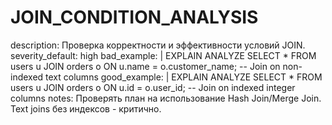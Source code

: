 # JOIN_CONDITION_ANALYSIS

description: Проверка корректности и эффективности условий JOIN.
severity_default: high
bad_example: |
EXPLAIN ANALYZE SELECT \* FROM users u JOIN orders o ON u.name = o.customer_name;
-- Join on non-indexed text columns
good_example: |
EXPLAIN ANALYZE SELECT \* FROM users u JOIN orders o ON u.id = o.user_id;
-- Join on indexed integer columns
notes: Проверять план на использование Hash Join/Merge Join. Text joins без индексов - критично.
